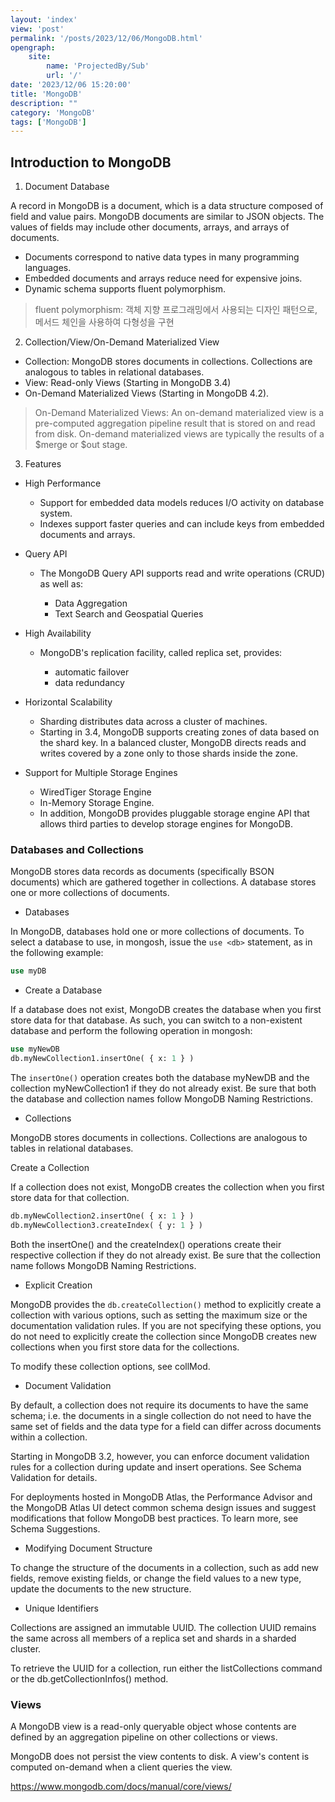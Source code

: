 ```yaml
---
layout: 'index'
view: 'post'
permalink: '/posts/2023/12/06/MongoDB.html'
opengraph:
    site:
        name: 'ProjectedBy/Sub'
        url: '/'
date: '2023/12/06 15:20:00'
title: 'MongoDB'
description: ""
category: 'MongoDB'
tags: ['MongoDB']
---
```


## Introduction to MongoDB

1. Document Database

A record in MongoDB is a document, which is a data structure composed of field and value pairs. MongoDB documents are similar to JSON objects. The values of fields may include other documents, arrays, and arrays of documents.

- Documents correspond to native data types in many programming languages.
- Embedded documents and arrays reduce need for expensive joins.
- Dynamic schema supports fluent polymorphism.

> fluent polymorphism: 객체 지향 프로그래밍에서 사용되는 디자인 패턴으로, 메서드 체인을 사용하여 다형성을 구현

2. Collection/View/On-Demand Materialized View

- Collection: MongoDB stores documents in collections. Collections are analogous to tables in relational databases.
- View: Read-only Views (Starting in MongoDB 3.4)
- On-Demand Materialized Views (Starting in MongoDB 4.2).

> On-Demand Materialized Views: An on-demand materialized view is a pre-computed aggregation pipeline result that is stored on and read from disk. On-demand materialized views are typically the results of a $merge or $out stage.

3. Features

- High Performance

    - Support for embedded data models reduces I/O activity on database system.
    - Indexes support faster queries and can include keys from embedded documents and arrays.

- Query API

    - The MongoDB Query API supports read and write operations (CRUD) as well as:

        - Data Aggregation
        - Text Search and Geospatial Queries

- High Availability

    - MongoDB's replication facility, called replica set, provides:

        - automatic failover
        - data redundancy

- Horizontal Scalability

    - Sharding distributes data across a cluster of machines.
    - Starting in 3.4, MongoDB supports creating zones of data based on the shard key. In a balanced cluster, MongoDB directs reads and writes covered by a zone only to those shards inside the zone.

- Support for Multiple Storage Engines

    - WiredTiger Storage Engine
    - In-Memory Storage Engine.
    - In addition, MongoDB provides pluggable storage engine API that allows third parties to develop storage engines for MongoDB.

### Databases and Collections

MongoDB stores data records as documents (specifically BSON documents) which are gathered together in collections. A database stores one or more collections of documents.

- Databases

In MongoDB, databases hold one or more collections of documents. To select a database to use, in mongosh, issue the `use <db>` statement, as in the following example:

```sql
use myDB
```

- Create a Database

If a database does not exist, MongoDB creates the database when you first store data for that database. As such, you can switch to a non-existent database and perform the following operation in mongosh:

```sql
use myNewDB
db.myNewCollection1.insertOne( { x: 1 } )
```

The `insertOne()` operation creates both the database myNewDB and the collection myNewCollection1 if they do not already exist. Be sure that both the database and collection names follow MongoDB Naming Restrictions.

- Collections

MongoDB stores documents in collections. Collections are analogous to tables in relational databases.

Create a Collection

If a collection does not exist, MongoDB creates the collection when you first store data for that collection.

```sql
db.myNewCollection2.insertOne( { x: 1 } )
db.myNewCollection3.createIndex( { y: 1 } )
```

Both the insertOne() and the createIndex() operations create their respective collection if they do not already exist. Be sure that the collection name follows MongoDB Naming Restrictions.

- Explicit Creation

MongoDB provides the `db.createCollection()` method to explicitly create a collection with various options, such as setting the maximum size or the documentation validation rules. If you are not specifying these options, you do not need to explicitly create the collection since MongoDB creates new collections when you first store data for the collections.

To modify these collection options, see collMod.

- Document Validation

By default, a collection does not require its documents to have the same schema; i.e. the documents in a single collection do not need to have the same set of fields and the data type for a field can differ across documents within a collection.

Starting in MongoDB 3.2, however, you can enforce document validation rules for a collection during update and insert operations. See Schema Validation for details.

For deployments hosted in MongoDB Atlas, the Performance Advisor and the MongoDB Atlas UI detect common schema design issues and suggest modifications that follow MongoDB best practices. To learn more, see Schema Suggestions.

- Modifying Document Structure

To change the structure of the documents in a collection, such as add new fields, remove existing fields, or change the field values to a new type, update the documents to the new structure.

- Unique Identifiers

Collections are assigned an immutable UUID. The collection UUID remains the same across all members of a replica set and shards in a sharded cluster.

To retrieve the UUID for a collection, run either the listCollections command or the db.getCollectionInfos() method.

### Views

A MongoDB view is a read-only queryable object whose contents are defined by an aggregation pipeline on other collections or views.

MongoDB does not persist the view contents to disk. A view's content is computed on-demand when a client queries the view.

https://www.mongodb.com/docs/manual/core/views/